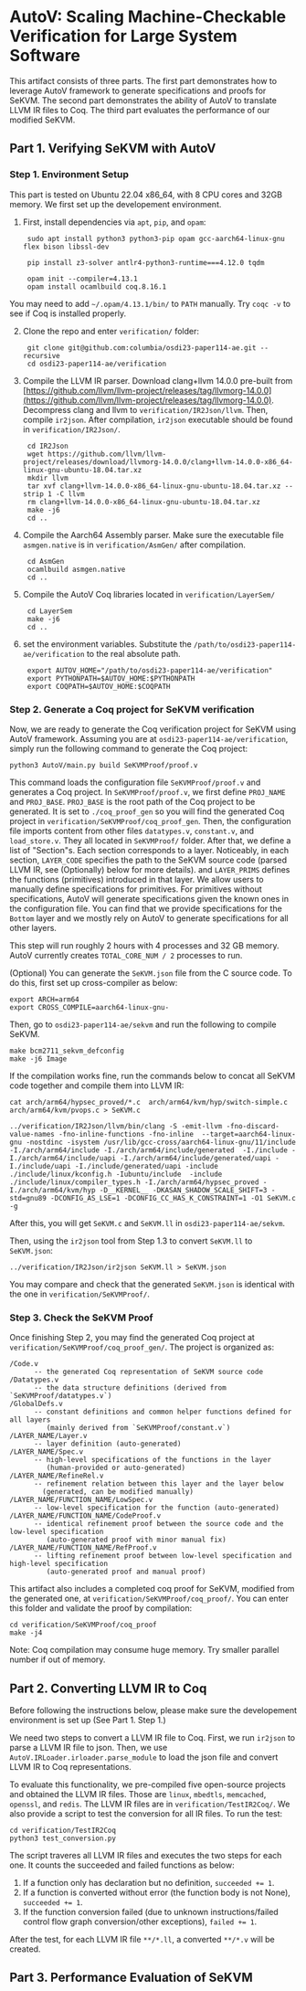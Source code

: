 # AutoV: Scaling Machine-Checkable Verification for Large System Software

This artifact consists of three parts. 
The first part demonstrates how to leverage AutoV framework to generate specifications and proofs for SeKVM. 
The second part demonstrates the ability of AutoV to translate LLVM IR files to Coq.
The third part evaluates the performance of our modified SeKVM.

## Part 1. Verifying SeKVM with AutoV

### Step 1. Environment Setup

This part is tested on Ubuntu 22.04 x86_64, with 8 CPU cores and 32GB memory.  We first set up the developement environment.

1. First, install dependencies via `apt`, `pip`, and `opam`:

        sudo apt install python3 python3-pip opam gcc-aarch64-linux-gnu flex bison libssl-dev

        pip install z3-solver antlr4-python3-runtime===4.12.0 tqdm

        opam init --compiler=4.13.1
        opam install ocamlbuild coq.8.16.1

You may need to add `~/.opam/4.13.1/bin/` to `PATH` manually. Try `coqc -v` to see if Coq is installed properly.

2. Clone the repo and enter `verification/` folder:

        git clone git@github.com:columbia/osdi23-paper114-ae.git --recursive
        cd osdi23-paper114-ae/verification

3. Compile the LLVM IR parser. Download clang+llvm 14.0.0 pre-built from [https://github.com/llvm/llvm-project/releases/tag/llvmorg-14.0.0](https://github.com/llvm/llvm-project/releases/tag/llvmorg-14.0.0). Decompress clang and llvm to `verification/IR2Json/llvm`. Then, compile `ir2json`. After compilation, `ir2json` executable should be found in `verification/IR2Json/`.

        cd IR2Json
        wget https://github.com/llvm/llvm-project/releases/download/llvmorg-14.0.0/clang+llvm-14.0.0-x86_64-linux-gnu-ubuntu-18.04.tar.xz
        mkdir llvm
        tar xvf clang+llvm-14.0.0-x86_64-linux-gnu-ubuntu-18.04.tar.xz --strip 1 -C llvm
        rm clang+llvm-14.0.0-x86_64-linux-gnu-ubuntu-18.04.tar.xz
        make -j6
        cd ..

4. Compile the Aarch64 Assembly parser. Make sure the executable file `asmgen.native` is in `verification/AsmGen/` after compilation.

        cd AsmGen
        ocamlbuild asmgen.native
        cd ..

5. Compile the AutoV Coq libraries located in `verification/LayerSem/`

        cd LayerSem
        make -j6
        cd ..

6. set the environment variables. Substitute the `/path/to/osdi23-paper114-ae/verification` to the real absolute path.

        export AUTOV_HOME="/path/to/osdi23-paper114-ae/verification"
        export PYTHONPATH=$AUTOV_HOME:$PYTHONPATH
        export COQPATH=$AUTOV_HOME:$COQPATH

### Step 2. Generate a Coq project for SeKVM verification

Now, we are ready to generate the Coq verification project for SeKVM using AutoV framework. Assuming you are at `osdi23-paper114-ae/verification`, simply run the following command to generate the Coq project:

    python3 AutoV/main.py build SeKVMProof/proof.v

This command loads the configuration file `SeKVMProof/proof.v` and generates a Coq project. In `SeKVMProof/proof.v`,
we first define `PROJ_NAME` and `PROJ_BASE`. `PROJ_BASE` is the root path of the Coq project to be generated. It is
set to `./coq_proof_gen` so you will find the generated Coq project in `verification/SeKVMProof/coq_proof_gen`.
Then, the configuration file imports content from other files `datatypes.v`, `constant.v`, and `load_store.v`. They
all located in `SeKVMProof/` folder. After that, we define a list of "Section"s. Each section corresponds to a layer.
Noticeably, in each section, `LAYER_CODE` specifies the path to the SeKVM source code (parsed LLVM IR, see (Optionally)
below for more details).  and `LAYER_PRIMS` defines the functions (primitives) introduced in that layer. 
We allow users to manually define specifications for primitives. For primitives without specifications, AutoV will 
generate specifications given the known ones in the configuration file. You can find that we provide specifications 
for the `Bottom` layer and we mostly rely on AutoV to generate specifications for all other layers.

This step will run roughly 2 hours with 4 processes and 32 GB memory. AutoV currently creates `TOTAL_CORE_NUM / 2` processes to run.

(Optional) You can generate the `SeKVM.json` file from the C source code. To do this, first set up cross-compiler as below:

    export ARCH=arm64
    export CROSS_COMPILE=aarch64-linux-gnu-

Then, go to `osdi23-paper114-ae/sekvm` and run the following to compile SeKVM.

    make bcm2711_sekvm_defconfig
    make -j6 Image

If the compilation works fine, run the commands below to concat all SeKVM code together and compile them into LLVM IR:

    cat arch/arm64/hypsec_proved/*.c  arch/arm64/kvm/hyp/switch-simple.c arch/arm64/kvm/pvops.c > SeKVM.c

    ../verification/IR2Json/llvm/bin/clang -S -emit-llvm -fno-discard-value-names -fno-inline-functions -fno-inline  --target=aarch64-linux-gnu -nostdinc -isystem /usr/lib/gcc-cross/aarch64-linux-gnu/11/include  -I./arch/arm64/include -I./arch/arm64/include/generated  -I./include -I./arch/arm64/include/uapi -I./arch/arm64/include/generated/uapi -I./include/uapi -I./include/generated/uapi -include ./include/linux/kconfig.h -Iubuntu/include  -include ./include/linux/compiler_types.h -I./arch/arm64/hypsec_proved -I./arch/arm64/kvm/hyp -D__KERNEL__ -DKASAN_SHADOW_SCALE_SHIFT=3 -std=gnu89 -DCONFIG_AS_LSE=1 -DCONFIG_CC_HAS_K_CONSTRAINT=1 -O1 SeKVM.c -g

After this, you will get `SeKVM.c` and `SeKVM.ll` in `osdi23-paper114-ae/sekvm`.

Then, using the `ir2json` tool from Step 1.3 to convert `SeKVM.ll` to `SeKVM.json`:

    ../verification/IR2Json/ir2json SeKVM.ll > SeKVM.json
    
You may compare and check that the generated `SeKVM.json` is identical with the one in `verification/SeKVMProof/`.

### Step 3. Check the SeKVM Proof

Once finishing Step 2, you may find the generated Coq project at `verification/SeKVMProof/coq_proof_gen/`.
The project is organized as:

    /Code.v  
          -- the generated Coq representation of SeKVM source code
    /Datatypes.v  
          -- the data structure definitions (derived from `SeKVMProof/datatypes.v`)
    /GlobalDefs.v  
          -- constant definitions and common helper functions defined for all layers 
             (mainly derived from `SeKVMProof/constant.v`)
    /LAYER_NAME/Layer.v
          -- layer definition (auto-generated)
    /LAYER_NAME/Spec.v
          -- high-level specifications of the functions in the layer 
             (human-provided or auto-generated)
    /LAYER_NAME/RefineRel.v
          -- refinement relation between this layer and the layer below 
            (generated, can be modified manually)
    /LAYER_NAME/FUNCTION_NAME/LowSpec.v
          -- low-level specification for the function (auto-generated)
    /LAYER_NAME/FUNCTION_NAME/CodeProof.v
          -- identical refinement proof between the source code and the low-level specification 
             (auto-generated proof with minor manual fix)
    /LAYER_NAME/FUNCTION_NAME/RefProof.v
          -- lifting refinement proof between low-level specification and high-level specification 
             (auto-generated proof and manual proof)

This artifact also includes a completed coq proof for SeKVM, modified from the generated one, at `verification/SeKVMProof/coq_proof/`.
You can enter this folder and validate the proof by compilation:
    
    cd verification/SeKVMProof/coq_proof
    make -j4

Note: Coq compilation may consume huge memory. Try smaller parallel number if out of memory.

## Part 2. Converting LLVM IR to Coq

Before following the instructions below, please make sure the developement environment is set up (See Part 1. Step 1.)

We need two steps to convert a LLVM IR file to Coq. First, we run `ir2json` to parse a LLVM IR file to json. 
Then, we use `AutoV.IRLoader.irloader.parse_module` to load the json file and convert LLVM IR to Coq representations.

To evaluate this functionality, we pre-compiled five open-source projects and obtained the LLVM IR files.
Those are `linux`, `mbedtls`, `memcached`, `openssl`, and `redis`.
The LLVM IR files are in `verification/TestIR2Coq/`. We also provide a script to test the conversion for all IR files.
To run the test:

    cd verification/TestIR2Coq
    python3 test_conversion.py

The script traveres all LLVM IR files and executes the two steps for each one. It counts the succeeded and failed functions as below:

1. If a function only has declaration but no definition, `succeeded += 1`.
2. If a function is converted without error (the function body is not None), `succeeded += 1`.
3. If the function conversion failed (due to unknown instructions/failed control flow graph conversion/other exceptions), `failed += 1`.

After the test, for each LLVM IR file `**/*.ll`, a converted `**/*.v` will be created.

## Part 3. Performance Evaluation of SeKVM

